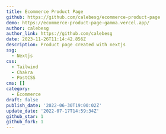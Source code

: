 ```yaml
---
title: Ecommerce Product Page
github: https://github.com/calebesg/ecommerce-product-page
demo: https://ecommerce-product-page-gamma.vercel.app/
author: calebesg
author_link: https://github.com/calebesg
date: 2023-11-26T11:14:42.856Z
description: Product page created with nextjs
ssg:
  - Nextjs
css:
  - Tailwind
  - Chakra
  - PostCSS
cms: []
category:
  - Ecommerce
draft: false
publish_date: '2022-06-30T19:00:02Z'
update_date: '2022-07-17T14:59:34Z'
github_star: 1
github_fork: 1
---
```

